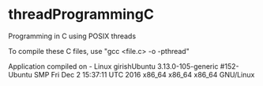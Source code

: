 # threadProgrammingC
Programming in C using POSIX threads

To compile these C files, use "gcc <file.c> -o <appName> -pthread"

Application compiled on -
Linux girishUbuntu 3.13.0-105-generic #152-Ubuntu SMP Fri Dec 2 15:37:11 UTC 2016 x86_64 x86_64 x86_64 GNU/Linux

